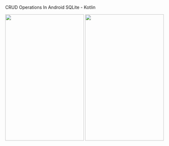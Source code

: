 CRUD Operations In Android SQLite - Kotlin


<img src="https://user-images.githubusercontent.com/16043212/99875488-151c2200-2c16-11eb-81c2-be500aba1219.png" width="250" height="400" />

<img src="https://user-images.githubusercontent.com/16043212/99874991-fd429f00-2c11-11eb-90f4-727003bb8d79.png" width="250" height="400" />

